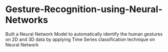 # Gesture-Recognition-using-Neural-Networks
Built a Neural Network Model to automatically identify the human gestures on 2D and 3D data by applying Time Series classification technique on Neural Network
